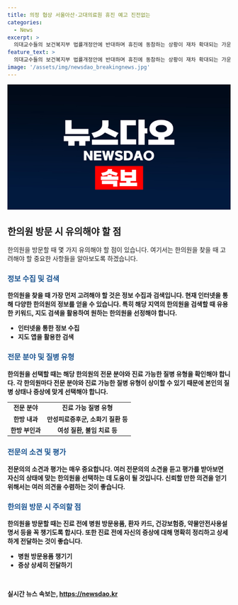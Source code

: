 ```yaml
---
title: 의정 협상 서울아산·고대의료원 휴진 예고 진전없는
categories:
  - News
excerpt: >
  의대교수들의 보건복지부 법률개정안에 반대하며 휴진에 동참하는 상황이 재차 확대되는 가운데, 환자들은 불안감에 휩싸여 있습니다. 의사와 환자단체의 갈등 속에서 대화의 필요성이 대두되고 있는 가운데, 예정된 대규모 집회가 열릴 예정입니다. 혼선 속에 놓인 의료현장의 상황을 전하고 있습니다.
feature_text: >
  의대교수들의 보건복지부 법률개정안에 반대하며 휴진에 동참하는 상황이 재차 확대되는 가운데, 환자들은 불안감에 휩싸여 있습니다. 의사와 환자단체의 갈등 속에서 대화의 필요성이 대두되고 있는 가운데, 예정된 대규모 집회가 열릴 예정입니다. 혼선 속에 놓인 의료현장의 상황을 전하고 있습니다.
image: '/assets/img/newsdao_breakingnews.jpg'
---
```


<p><img src="/assets/img/newsdao_breakingnews.jpg" alt="flaretime 속보" /></p>

<h2 data-ke-size="size26">한의원 방문 시 유의해야 할 점</h2>

<p data-ke-size="size16">한의원을 방문할 때 몇 가지 유의해야 할 점이 있습니다. 여기서는 한의원을 찾을 때 고려해야 할 중요한 사항들을 알아보도록 하겠습니다.</p>

<h3><b><span style="color: #1a5490;">정보 수집 및 검색</span><b></h3>

<p data-ke-size="size16">한의원을 찾을 때 가장 먼저 고려해야 할 것은 정보 수집과 검색입니다. 현재 인터넷을 통해 다양한 한의원의 정보를 얻을 수 있습니다. 특히 해당 지역의 한의원을 검색할 때 유용한 키워드, 지도 검색을 활용하여 원하는 한의원을 선정해야 합니다.</p>

<ul>
  <li>인터넷을 통한 정보 수집</li>
  <li>지도 앱을 활용한 검색</li>
</ul>

<h3><b><span style="color: #1a5490;">전문 분야 및 질병 유형</span><b></h3>

<p data-ke-size="size16">한의원을 선택할 때는 해당 한의원의 전문 분야와 진료 가능한 질병 유형을 확인해야 합니다. 각 한의원마다 전문 분야와 진료 가능한 질병 유형이 상이할 수 있기 때문에 본인의 질병 상태나 증상에 맞게 선택해야 합니다.</p>

<table>
  <tr>
    <td style="text-align: center; height: 17px;"><b>전문 분야</b></td>
    <td style="text-align: center; height: 17px;"><b>진료 가능 질병 유형</b></td>
  </tr>
  <tr>
    <td style="text-align: center; height: 17px;">한방 내과</td>
    <td style="text-align: center; height: 17px;">만성피로증후군, 소화기 질환 등</td>
  </tr>
  <tr>
    <td style="text-align: center; height: 17px;">한방 부인과</td>
    <td style="text-align: center; height: 17px;">여성 질환, 불임 치료 등</td>
  </tr>
</table>

<h3><b><span style="color: #1a5490;">전문의 소견 및 평가</span><b></h3>

<p data-ke-size="size16">전문의의 소견과 평가는 매우 중요합니다. 여러 전문의의 소견을 듣고 평가를 받아보면 자신의 상태에 맞는 한의원을 선택하는 데 도움이 될 것입니다. 신뢰할 만한 의견을 얻기 위해서는 여러 의견을 수렴하는 것이 좋습니다.</p>

<h3><b><span style="color: #1a5490;">한의원 방문 시 주의할 점</span><b></h3>

<p data-ke-size="size16">한의원을 방문할 때는 진료 전에 병원 방문용품, 환자 카드, 건강보험증, 약물안전사용설명서 등을 꼭 챙기도록 합시다. 또한 진료 전에 자신의 증상에 대해 명확히 정리하고 상세하게 전달하는 것이 좋습니다.</p>

<ul>
  <li>병원 방문용품 챙기기</li>
  <li>증상 상세히 전달하기</li>
</ul>

<p data-ke-size="size16">&nbsp;</p>
실시간 뉴스 속보는, <a href="https://newsdao.kr" rel="dofollow">https://newsdao.kr</a>


